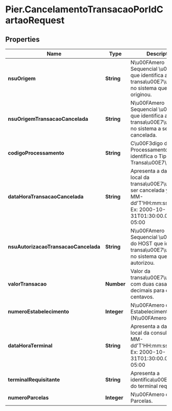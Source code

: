 # Pier.CancelamentoTransacaoPorIdCartaoRequest

## Properties
Name | Type | Description | Notes
------------ | ------------- | ------------- | -------------
**nsuOrigem** | **String** | N\u00FAmero Sequencial \u00DAnico que identifica a transa\u00E7\u00E3o no sistema que a originou. | 
**nsuOrigemTransacaoCancelada** | **String** | N\u00FAmero Sequencial \u00DAnico que identifica a transa\u00E7\u00E3o no sistema a ser cancelada. | 
**codigoProcessamento** | **String** | C\u00F3digo de Processamento que identifica o Tipo da Transa\u00E7\u00E3o. | 
**dataHoraTransacaoCancelada** | **String** | Apresenta a data e hora local da transa\u00E7\u00E3o a ser cancelada yyyy-MM-dd&#39;T&#39;HH:mm:ss.SSSZ. Ex: 2000-10-31T01:30:00.000-05:00 | 
**nsuAutorizacaoTransacaoCancelada** | **String** | N\u00FAmero Sequencial \u00DAnico do HOST que identifica a transa\u00E7\u00E3o no sistema que autorizou. | 
**valorTransacao** | **Number** | Valor da transa\u00E7\u00E3o com duas casas decimais para os centavos. | 
**numeroEstabelecimento** | **Integer** | N\u00FAmero do Estabelecimento (N\u00FAmero+DV). | 
**dataHoraTerminal** | **String** | Apresenta a data e hora local da consulta yyyy-MM-dd&#39;T&#39;HH:mm:ss.SSSZ. Ex: 2000-10-31T01:30:00.000-05:00 | 
**terminalRequisitante** | **String** | Apresenta a identifica\u00E7\u00E3o do terminal requisitante | 
**numeroParcelas** | **Integer** | N\u00FAmero de Parcelas. | 


